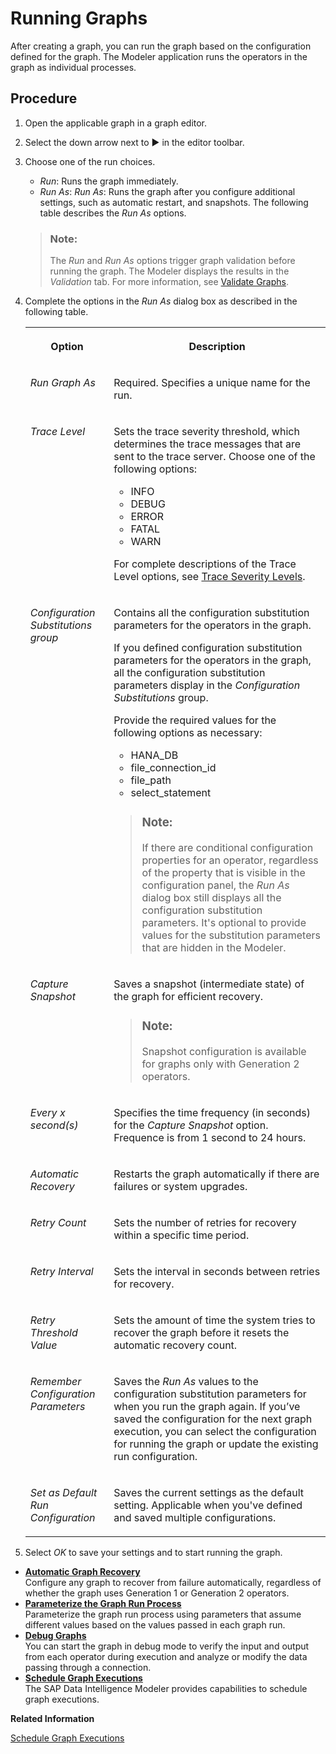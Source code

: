<!-- loio439d0a03a73144e59fc2e35e0bf8e450 -->

<link rel="stylesheet" type="text/css" href="../css/sap-icons.css"/>

# Running Graphs

After creating a graph, you can run the graph based on the configuration defined for the graph. The Modeler application runs the operators in the graph as individual processes.



## Procedure

1.  Open the applicable graph in a graph editor.

2.  Select the down arrow next to :arrow_forward: in the editor toolbar.

3.  Choose one of the run choices.

    -   *Run*: Runs the graph immediately.
    -   *Run As*: *Run As*: Runs the graph after you configure additional settings, such as automatic restart, and snapshots. The following table describes the *Run As* options.

    > ### Note:  
    > The *Run* and *Run As* options trigger graph validation before running the graph. The Modeler displays the results in the *Validation* tab. For more information, see [Validate Graphs](validate-graphs-0857b43.md).

4.  Complete the options in the *Run As* dialog box as described in the following table.


    <table>
    <tr>
    <th valign="top">

    Option
    
    </th>
    <th valign="top">

    Description
    
    </th>
    </tr>
    <tr>
    <td valign="top">
    
    *Run Graph As*
    
    </td>
    <td valign="top">
    
    Required. Specifies a unique name for the run.
    
    </td>
    </tr>
    <tr>
    <td valign="top">
    
    *Trace Level*
    
    </td>
    <td valign="top">
    
    Sets the trace severity threshold, which determines the trace messages that are sent to the trace server. Choose one of the following options:

    -   INFO
    -   DEBUG
    -   ERROR
    -   FATAL
    -   WARN

    For complete descriptions of the Trace Level options, see [Trace Severity Levels](trace-severity-levels-34cad34.md).
    
    </td>
    </tr>
    <tr>
    <td valign="top">
    
    *Configuration Substitutions group*
    
    </td>
    <td valign="top">
    
    Contains all the configuration substitution parameters for the operators in the graph.

    If you defined configuration substitution parameters for the operators in the graph, all the configuration substitution parameters display in the *Configuration Substitutions* group.

    Provide the required values for the following options as necessary:

    -   HANA\_DB
    -   file\_connection\_id
    -   file\_path
    -   select\_statement

    > ### Note:  
    > If there are conditional configuration properties for an operator, regardless of the property that is visible in the configuration panel, the *Run As* dialog box still displays all the configuration substitution parameters. It's optional to provide values for the substitution parameters that are hidden in the Modeler.


    
    </td>
    </tr>
    <tr>
    <td valign="top">
    
    *Capture Snapshot*
    
    </td>
    <td valign="top">
    
    Saves a snapshot \(intermediate state\) of the graph for efficient recovery.

    > ### Note:  
    > Snapshot configuration is available for graphs only with Generation 2 operators.


    
    </td>
    </tr>
    <tr>
    <td valign="top">
    
    *Every x second\(s\)*
    
    </td>
    <td valign="top">
    
    Specifies the time frequency \(in seconds\) for the *Capture Snapshot* option. Frequence is from 1 second to 24 hours.
    
    </td>
    </tr>
    <tr>
    <td valign="top">
    
    *Automatic Recovery*
    
    </td>
    <td valign="top">
    
    Restarts the graph automatically if there are failures or system upgrades.
    
    </td>
    </tr>
    <tr>
    <td valign="top">
    
    *Retry Count*
    
    </td>
    <td valign="top">
    
    Sets the number of retries for recovery within a specific time period.
    
    </td>
    </tr>
    <tr>
    <td valign="top">
    
    *Retry Interval*
    
    </td>
    <td valign="top">
    
    Sets the interval in seconds between retries for recovery.
    
    </td>
    </tr>
    <tr>
    <td valign="top">
    
    *Retry Threshold Value*
    
    </td>
    <td valign="top">
    
    Sets the amount of time the system tries to recover the graph before it resets the automatic recovery count.
    
    </td>
    </tr>
    <tr>
    <td valign="top">
    
    *Remember Configuration Parameters*
    
    </td>
    <td valign="top">
    
    Saves the *Run As* values to the configuration substitution parameters for when you run the graph again. If you’ve saved the configuration for the next graph execution, you can select the configuration for running the graph or update the existing run configuration.
    
    </td>
    </tr>
    <tr>
    <td valign="top">
    
    *Set as Default Run Configuration*
    
    </td>
    <td valign="top">
    
    Saves the current settings as the default setting. Applicable when you've defined and saved multiple configurations.
    
    </td>
    </tr>
    </table>
    
5.  Select *OK* to save your settings and to start running the graph.


-   **[Automatic Graph Recovery](automatic-graph-recovery-4bf172b.md "Configure any graph to recover from failure automatically, regardless of whether the graph uses Generation 1 or Generation 2 operators. ")**  
Configure any graph to recover from failure automatically, regardless of whether the graph uses Generation 1 or Generation 2 operators.
-   **[Parameterize the Graph Run Process](parameterize-the-graph-run-process-f3caf16.md "Parameterize the graph run process using parameters that assume different values based on the values passed in each graph run.
			")**  
Parameterize the graph run process using parameters that assume different values based on the values passed in each graph run.
-   **[Debug Graphs](debug-graphs-06b0159.md "You can start the graph in debug mode to verify the input and output from each
		operator during execution and analyze or modify the data passing through a connection. ")**  
You can start the graph in debug mode to verify the input and output from each operator during execution and analyze or modify the data passing through a connection.
-   **[Schedule Graph Executions](schedule-graph-executions-cb46d5f.md "The SAP Data Intelligence
		Modeler provides capabilities to schedule graph executions. ")**  
The SAP Data Intelligence Modeler provides capabilities to schedule graph executions.

**Related Information**  


[Schedule Graph Executions](schedule-graph-executions-cb46d5f.md "The SAP Data Intelligence Modeler provides capabilities to schedule graph executions.")

